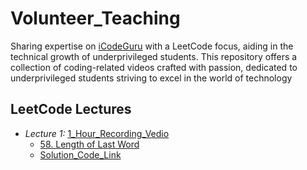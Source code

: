 # Volunteer_Teaching
Sharing expertise on [iCodeGuru](https://icode.guru/) with a LeetCode focus, aiding in the technical growth of underprivileged students. This repository offers a collection of coding-related videos crafted with passion, dedicated to underprivileged students striving to excel in the world of technology

## LeetCode Lectures
- *Lecture 1:* [1_Hour_Recording_Vedio](https://www.facebook.com/iCodeguru/videos/458745220329321/?app=fbl)   
    - [58. Length of Last Word](https://leetcode.com/problems/length-of-last-word/description/)
    - [Solution_Code_Link](https://github.com/AbdulMunnam07/Daily_LeetCode/tree/main/58-length-of-last-word)